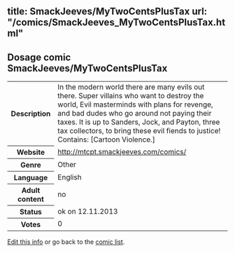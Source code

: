 title: SmackJeeves/MyTwoCentsPlusTax
url: "/comics/SmackJeeves_MyTwoCentsPlusTax.html"
---
Dosage comic SmackJeeves/MyTwoCentsPlusTax
-----------------------------------------

<p id="msg"></p>
<script type="text/javascript">
if (window.location.search === '?edit_info_mail=sent_ok') {
  var elem = document.getElementById("msg");
  elem.innerHTML = 'Edited information sucessfully sent for review, which is usually done daily. Thanks!';
  elem.className = 'ok';
}
</script>
<table class="comicinfo">
<tr>
<th>Description</th><td>In the modern world there are many evils out there. Super villains who want to destroy the world, Evil masterminds with plans for revenge, and bad dudes who go around not paying their taxes. It is up to Sanders, Jock, and Payton, three tax collectors, to bring these evil fiends to justice! Contains: [Cartoon Violence.]</td>
</tr>
<tr>
<th>Website</th><td><a href="http://mtcpt.smackjeeves.com/comics/">http://mtcpt.smackjeeves.com/comics/</a></td>
</tr>
<tr>
<th>Genre</th><td>Other</td>
</tr>
<tr>
<th>Language</th><td>English</td>
</tr>
<tr>
<th>Adult content</th><td>no</td>
</tr>
<tr>
<th>Status</th><td>ok on 12.11.2013</td>
</tr>
<tr>
<th>Votes</th><td>0</td>
</tr>
</table>

[Edit this info](SmackJeeves_MyTwoCentsPlusTax_edit.html) or go back to the [comic list](../comic-index.html).

